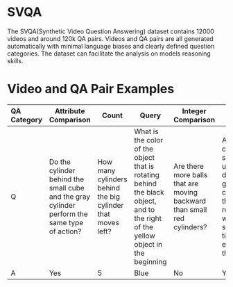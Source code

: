# SVQA
The SVQA(Synthetic Video Question Answering) dataset contains 12000 videos and around 120k QA pairs. Videos and QA pairs are all generated automatically with minimal language biases and clearly defined question categories. The dataset can facilitate the analysis on models reasoning skills.

# Video and QA Pair Examples

| QA Category| Attribute Comparison|Count| Query| Integer Comparison|Exist|
| :----------------- | --------------------------------- | ----------------------------- | ---------------------------------------- | --------------------------------- |---------------------------------|
| Q          | Do the cylinder behind the small cube and the gray cylinder perform the same type of action? | How many cylinders behind the big cylinder that moves left? | What is the color of the object that is rotating behind the black object, and to the right of the yellow object in the beginning | Are there more balls that are moving backward than small red cylinders? |A green cylinder shows up, does a gray cylinder that rotates whose starting time earlier than it?|
| A             | Yes | 5|Blue|No|Yes|
